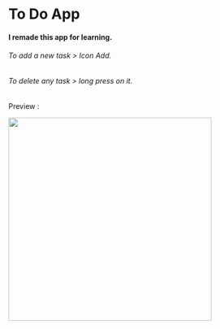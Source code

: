 # To Do App
#### I remade this app for learning.

###### To add a new task > Icon Add.
###### To delete any task > long press on it.

Preview :

<div style="display: flex; gap: 20px;">
  <img src="https://github.com/user-attachments/assets/9fcaa098-d793-4a07-ba0c-6323d28b35c9" width="400" />

</div>


